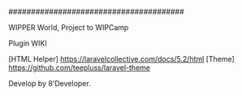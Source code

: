 #######################################

WIPPER World, Project to WIPCamp


Plugin WIKI

[HTML Helper] https://laravelcollective.com/docs/5.2/html
[Theme] https://github.com/teepluss/laravel-theme




Develop by 8'Developer.
